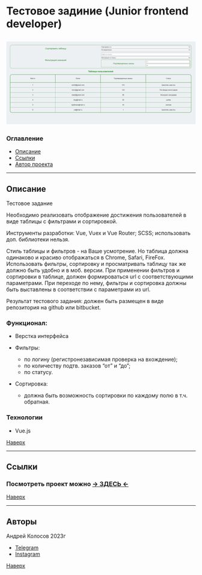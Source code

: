 # <a id="top" />Тестовое задиние (Junior frontend developer)

## ![preview](Readme_static/preview.png)

### Оглавление

- [Описание](#description)
- [Ссылки](#references)
- [Автор проекта](#author)

---

## <a id="description" />Описание

Тестовое задание

Необходимо реализовать отображение достижения пользователей в виде таблицы с фильтрами и сортировкой.

Инструменты разработки:
Vue, Vuex и Vue Router;
SCSS;
использовать доп. библиотеки нельзя.

Стиль таблицы и фильтров - на Ваше усмотрение. Но таблица должна одинаково и красиво отображаться в Chrome, Safari, FireFox. Использовать фильтры, сортировку и просматривать таблицу так же должно быть удобно и в моб. версии.
При применении фильтров и сортировки в таблице, должен формироваться url с соответствующими параметрами. При переходе по нему, фильтры и сортировка должны быть выставлены в соответствии с параметрами из url.

Результат тестового задания: должен быть размещен в виде репозитория на github или bitbucket.

### Функционал:

- Верстка интерфейса
- Фильтры:

  - по логину (регистронезависимая проверка на вхождение);
  - по количеству подтв. заказов “от” и “до”;
  - по статусу.

- Сортировка:
  - должна быть возможность сортировки по каждому полю в т.ч. обратная.

### Технологии

- Vue.js

[Наверх](#top)

---

## <a id="references" />Ссылки

### Посмотреть проект можно [&rarr; ЗДЕСЬ &larr;](https://andreikolosov.github.io/tl_group_test/)

[Наверх](#top)

---

## <a id="author" />Авторы

Андрей Колосов 2023г

- [Telegram ](https://t.me/RustyVoid)
- [Instagram](https://www.instagram.com/akolosof/)

[Наверх](#top)
